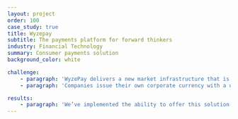 ```yaml
---
layout: project
order: 100
case_study: true
title: Wyzepay
subtitle: The payments platform for forward thinkers
industry: Financial Technology
summary: Consumer payments solution
background_color: white

challenge:
    - paragraph: 'WyzePay delivers a new market infrastructure that is built on future-proof distributed ledger technology. It combines blockchain technology with a lightning network layer to allow for instant payment. By using smart contract functionality within the blockchain, WyzePay is able to execute instant payments across a network of participants. The security is enforced by blockchain smart contracts without creating an on-chain transaction for every single payment.'
    - paragraph: 'Companies issue their own corporate currency with a unique range of features, called WyzeCoins. Then customers choose the combination of features that gives them the best benefits for their money, based on lifestyle and spending habits. The consumer will then have a frictionless experience paying with their WyzeCoins, as easily as with a card, and the WyzeCoins are fully transferable and never expire.'

results:
    - paragraph: 'We’ve implemented the ability to offer this solution to consumers, and the integration of the adapted analytics to support it. Also the integration with the Stripe payment processor to facilitate the token purchase flow, including paying out to the merchant. We also implemented a dynamic friends list where a user can see selected friends. Integration with an accounting platform to account for tokens and payments using tokens was also part of the solution. Everything with the aim of moving the WyzePay project to MVP and using a Gym as the first customer.'
---
```

